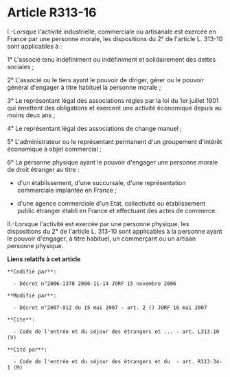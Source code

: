 # Article R313-16

I.-Lorsque l'activité industrielle, commerciale ou artisanale est exercée en France par une personne morale, les dispositions
du 2° de l'article L. 313-10 sont applicables à : 

1° L'associé tenu indéfiniment ou indéfiniment et solidairement des dettes sociales ; 

2° L'associé ou le tiers ayant le pouvoir de diriger, gérer ou le pouvoir général d'engager à titre habituel la personne
morale ; 

3° Le représentant légal des associations régies par la loi du 1er juillet 1901 qui émettent des obligations et exercent une
activité économique depuis au moins deux ans ; 

4° Le représentant légal des associations de change manuel ; 

5° L'administrateur ou le représentant permanent d'un groupement d'intérêt économique à objet commercial ; 

6° La personne physique ayant le pouvoir d'engager une personne morale de droit étranger au titre :

- d'un établissement, d'une succursale, d'une représentation commerciale implantée en France ;

- d'une agence commerciale d'un Etat, collectivité ou établissement public étranger établi en France et effectuant des actes
de commerce. 

II.-Lorsque l'activité est exercée par une personne physique, les dispositions du 2° de l'article L. 313-10 sont applicables
à la personne ayant le pouvoir d'engager, à titre habituel, un commerçant ou un artisan personne physique.

**Liens relatifs à cet article**

	**Codifié par**:

	  - Décret n°2006-1378 2006-11-14 JORF 15 novembre 2006

	**Modifié par**:

	  - Décret n°2007-912 du 15 mai 2007 - art. 2 () JORF 16 mai 2007

	**Cite**:

	  - Code de l'entrée et du séjour des étrangers et ... - art. L313-10 (V)

	**Cité par**:

	  - Code de l'entrée et du séjour des étrangers et du  - art. R313-34-1 (M)
